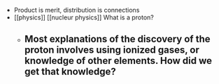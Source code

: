 - Product is merit, distribution is connections
- [[physics]] [[nucleur physics]] What is a proton? 
    - Most explanations of the discovery of the proton involves using ionized gases, or knowledge of other elements. How did we get that knowledge?
        - 
